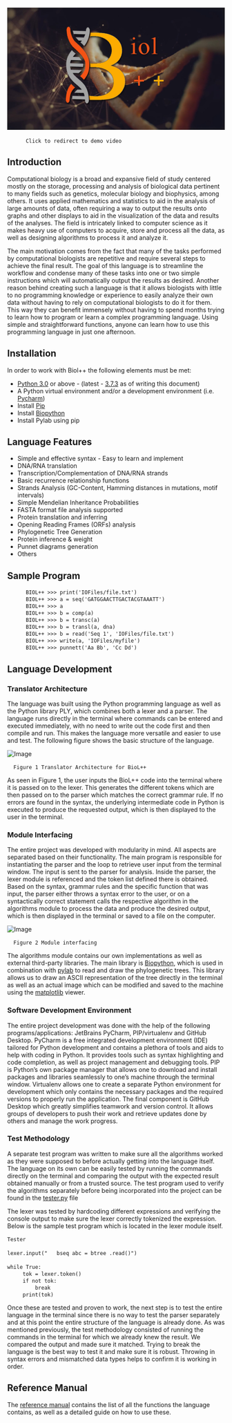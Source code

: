 [![Logo](img/Sequence%2001.00_00_00_01.Still002.jpg)](https://www.youtube.com/watch?v=1ArjKt102Ao "Video")
```
      Click to redirect to demo video
```

## Introduction

Computational biology is a broad and expansive field of study centered mostly on the storage, processing and analysis of
biological data pertinent to many fields such as genetics, molecular biology and biophysics, among others. It uses applied
mathematics and statistics to aid in the analysis of large amounts of data, often requiring a way to output the results onto
graphs and other displays to aid in the visualization of the data and results of the analyses. The field is intricately linked
to computer science as it makes heavy use of computers to acquire, store and process all the data, as well as designing
algorithms to process it and analyze it.

The main motivation comes from the fact that many of the tasks performed by computational biologists are repetitive and
require several steps to achieve the final result. The goal of this language is to streamline the workflow and condense many of
these tasks into one or two simple instructions which will automatically output the results as desired. Another reason behind
creating such a language is that it allows biologists with little to no programming knowledge or experience to easily analyze
their own data without having to rely on computational biologists to do it for them. This way they can benefit immensely without
having to spend months trying to learn how to program or learn a complex programming language. Using simple and straightforward
functions, anyone can learn how to use this programming language in just one afternoon.


## Installation

In order to work with Biol++ the following elements must be met:
- [Python 3.0](https://www.python.org/downloads/) or above - (latest - [3.7.3](https://www.python.org/downloads/release/python-373/) as of writing this document)
- A Python virtual environment and/or a development environment (i.e. [Pycharm](https://www.jetbrains.com/pycharm/))
- Install [Pip](https://pip.pypa.io/en/stable/installing/)
- Install [Biopython](https://biopython.org/wiki/Documentation)
- Install Pylab using pip 

## Language Features
- Simple and effective syntax - Easy to learn and implement
- DNA/RNA translation
- Transcription/Complementation of DNA/RNA strands
- Basic recurrence relationship functions
- Strands Analysis (GC-Content, Hamming distances in mutations, motif intervals)
- Simple Mendelian Inheritance Probabilities
- FASTA format file analysis supported
- Protein translation and inferring
- Opening Reading Frames (ORFs) analysis
- Phylogenetic Tree Generation
- Protein inference & weight
- Punnet diagrams generation
- Others

## Sample Program
```
      BIOL++ >>> print('IOFiles/file.txt')
      BIOL++ >>> a = seq('GATGGAACTTGACTACGTAAATT')
      BIOL++ >>> a
      BIOL++ >>> b = comp(a)
      BIOL++ >>> b = transc(a)
      BIOL++ >>> b = transl(a, dna)
      BIOL++ >>> b = read('Seq 1', 'IOFiles/file.txt')
      BIOL++ >>> write(a, 'IOFiles/myfile')
      BIOL++ >>> punnett('Aa Bb', 'Cc Dd')
```
## Language Development 
### Translator Architecture 

The language was built using the Python programming language as well as the Python library PLY, which combines both a lexer and a parser. The language runs directly in the terminal where commands can be entered and executed immediately, with no need to write out the code first and then compile and run. This makes the language more versatile and easier to use and test. The following figure shows the basic structure of the language.

![Image](https://github.com/rafo23/biolpp/blob/master/img/PL%20Sketch.png)

      Figure 1 Translator Architecture for BioL++ 
      
As seen in Figure 1, the user inputs the BioL++ code into the terminal where it is passed on to the lexer. This generates the different tokens which are then passed on to the parser which matches the correct grammar rule. If no errors are found in the syntax, the underlying intermediate code in Python is executed to produce the requested output, which is then displayed to the user in the terminal. 

### Module Interfacing 

The entire project was developed with modularity in mind. All aspects are separated based on their functionality. The main program is responsible for instantiating the parser and the loop to retrieve user input from the terminal window. The input is sent to the parser for analysis. Inside the parser, the lexer module is referenced and the token list defined there is obtained. Based on the syntax, grammar rules and the specific function that was input, the parser either throws a syntax error to the user, or on a syntactically correct statement calls the respective algorithm in the algorithms module to process the data and produce the desired output, which is then displayed in the terminal or saved to a file on the computer.  

![Image](https://github.com/rafo23/biolpp/blob/master/img/PL%20Diag.png)

      Figure 2 Module interfacing 
      
The algorithms module contains our own implementations as well as external third-party libraries. The main library is [Biopython](https://biopython.org/wiki/Documentation), which is used in combination with [pylab](https://scipy.github.io/old-wiki/pages/PyLab) to read and draw the phylogenetic trees. This library allows us to draw an ASCII representation of the tree directly in the terminal as well as an actual image which can be modified and saved to the machine using the [matplotlib](https://matplotlib.org/) viewer. 

### Software Development Environment

The entire project development was done with the help of the following programs/applications: JetBrains PyCharm, PIP/virtualenv and GitHub Desktop. PyCharm is a free integrated development environment (IDE) tailored for Python development and contains a plethora of tools and aids to help with coding in Python. It provides tools such as syntax highlighting and code completion, as well as project management and debugging tools. PIP is Python’s own package manager that allows one to download and install packages and libraries seamlessly to one’s machine through the terminal window. Virtualenv allows one to create a separate Python environment for development which only contains the necessary packages and the required versions to properly run the application. The final component is GitHub Desktop which greatly simplifies teamwork and version control. It allows groups of developers to push their work and retrieve updates done by others and manage the work progress. 

### Test Methodology 

A separate test program was written to make sure all the algorithms worked as they were supposed to before actually getting into the language itself. The language on its own can be easily tested by running the commands directly on the terminal and comparing the output with the expected result obtained manually or from a trusted source. The test program used to verify the algorithms separately before being incorporated into the project can be found in the [tester.py](https://github.com/rafo23/biolpp/blob/master/tester.py) file

The lexer was tested by hardcoding different expressions and verifying the console output to make sure the lexer correctly tokenized the expression. Below is the sample test program which is located in the lexer module itself. 

```
Tester

lexer.input("   bseq abc = btree .read()")

while True:
     tok = lexer.token()
     if not tok:
         break
     print(tok)

```
Once these are tested and proven to work, the next step is to test the entire language in the terminal since there is no way to test the parser separately and at this point the entire structure of the language is already done. As was mentioned previously, the test methodology consisted of running the commands in the terminal for which we already knew the result. We compared the output and made sure it matched. Trying to break the language is the best way to test it and make sure it is robust. Throwing in syntax errors and mismatched data types helps to confirm it is working in order.

## Reference Manual

The [reference manual](https://github.com/rafo23/biolpp/blob/master/Reference%20Manual.pdf) contains the list of all the functions the language contains, as well as a detailed guide on how to use these.
